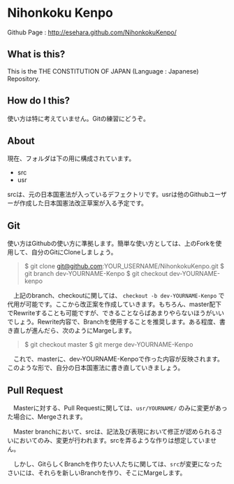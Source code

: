 Nihonkoku Kenpo
===============

Github Page : http://esehara.github.com/NihonkokuKenpo/

What is this?
-------------

This is the THE CONSTITUTION OF JAPAN (Language : Japanese) Repository.


How do I this?
-------------- 

使い方は特に考えていません。Gitの練習にどうぞ。

About
-----

現在、フォルダは下の用に構成されています。

* src
* usr

srcは、元の日本国憲法が入っているデフェクトリです。usrは他のGithubユーザーが作成した日本国憲法改正草案が入る予定です。


Git
---

使い方はGithubの使い方に準拠します。簡単な使い方としては、上のForkを使用して、自分のGitにCloneしましょう。

> $ git clone git@github.com:YOUR_USERNAME/NihonkokuKenpo.git
> $ git branch dev-YOURNAME-Kenpo
> $ git checkout dev-YOURNAME-kenpo

　上記のbranch、checkoutに関しては、 `checkout -b dev-YOURNAME-Kenpo` で代用が可能です。ここから改正案を作成していきます。もちろん、master配下でRewriteすることも可能ですが、できることならばあまりやらないほうがいいでしょう。Rewrite内容で、Branchを使用することを推奨します。ある程度、書き直しが進んだら、次のようにMargeします。

> $ git checkout master
> $ git merge dev-YOURNAME-Kenpo

　これで、masterに、dev-YOURNAME-Kenpoで作った内容が反映されます。このような形で、自分の日本国憲法に書き直していきましょう。

Pull Request
------------

　Masterに対する、Pull Requestに関しては、`usr/YOURNAME/` のみに変更があった場合に、Mergeされます。

　Master branchにおいて、srcは、記法及び表現において修正が認められるさいにおいてのみ、変更が行われます。srcを弄るような作りは想定していません。

　しかし、GitらしくBranchを作りたい人たちに関しては、`src`が変更になったさいには、それらを新しいBranchを作り、そこにMargeします。
